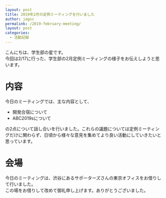 ```yaml
---
layout: post
title: 2019年2月の定例ミーティングを行いました
author: jagsc
permalink: /2019-february-meeting/
layout: post
categories:
  - 活動記録
---
```


こんにちは、学生部の星です。  
今回は2/17に行った、学生部の2月定例ミーティングの様子をお伝えしようと思います。

# 内容  

今日のミーティングでは、主な内容として、  
- 開発合宿について
- ABC2019sについて

の2点について話し合いを行いました。これらの議題については定例ミーティングだけに関わらず、日頃から様々な意見を集めてより良い活動にしていきたいと思っています。

# 会場

今日のミーティングは、渋谷にあるサポーターズさんの東京オフィスをお借りして行いました。  
この場をお借りして改めて御礼申し上げます。ありがとうございました。
